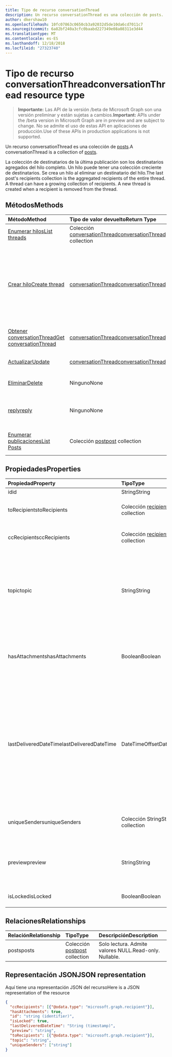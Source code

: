 ```yaml
---
title: Tipo de recurso conversationThread
description: Un recurso conversationThread es una colección de posts.
author: dkershaw10
ms.openlocfilehash: 10fc07863c0650cb3a92032d5de10da6cd7011c7
ms.sourcegitcommit: 6a82bf240a3cfc0baabd227349e08a08311e3d44
ms.translationtype: MT
ms.contentlocale: es-ES
ms.lasthandoff: 12/18/2018
ms.locfileid: "27323740"
---
```

# <a name="conversationthread-resource-type"></a><span data-ttu-id="85bc0-103">Tipo de recurso conversationThread</span><span class="sxs-lookup"><span data-stu-id="85bc0-103">conversationThread resource type</span></span>

> <span data-ttu-id="85bc0-104">**Importante:** Las API de la versión /beta de Microsoft Graph son una versión preliminar y están sujetas a cambios.</span><span class="sxs-lookup"><span data-stu-id="85bc0-104">**Important:** APIs under the /beta version in Microsoft Graph are in preview and are subject to change.</span></span> <span data-ttu-id="85bc0-105">No se admite el uso de estas API en aplicaciones de producción.</span><span class="sxs-lookup"><span data-stu-id="85bc0-105">Use of these APIs in production applications is not supported.</span></span>

<span data-ttu-id="85bc0-106">Un recurso conversationThread es una colección de [posts](post.md).</span><span class="sxs-lookup"><span data-stu-id="85bc0-106">A conversationThread is a collection of [posts](post.md).</span></span>

<span data-ttu-id="85bc0-p102">La colección de destinatarios de la última publicación son los destinatarios agregados del hilo completo. Un hilo puede tener una colección creciente de destinatarios. Se crea un hilo al eliminar un destinatario del hilo.</span><span class="sxs-lookup"><span data-stu-id="85bc0-p102">The last post's recipients collection is the aggregated recipients of the entire thread. A thread can have a growing collection of recipients. A new thread is created when a recipient is removed from the thread.</span></span>

## <a name="methods"></a><span data-ttu-id="85bc0-110">Métodos</span><span class="sxs-lookup"><span data-stu-id="85bc0-110">Methods</span></span>

| <span data-ttu-id="85bc0-111">Método</span><span class="sxs-lookup"><span data-stu-id="85bc0-111">Method</span></span>       | <span data-ttu-id="85bc0-112">Tipo de valor devuelto</span><span class="sxs-lookup"><span data-stu-id="85bc0-112">Return Type</span></span>  |<span data-ttu-id="85bc0-113">Descripción</span><span class="sxs-lookup"><span data-stu-id="85bc0-113">Description</span></span>|
|:---------------|:--------|:----------|
|[<span data-ttu-id="85bc0-114">Enumerar hilos</span><span class="sxs-lookup"><span data-stu-id="85bc0-114">List threads</span></span>](../api/group-list-threads.md) | <span data-ttu-id="85bc0-115">Colección [conversationThread](conversationthread.md)</span><span class="sxs-lookup"><span data-stu-id="85bc0-115">[conversationThread](conversationthread.md) collection</span></span> |<span data-ttu-id="85bc0-116">Obtenga todos los hilos de un grupo.</span><span class="sxs-lookup"><span data-stu-id="85bc0-116">Get all the threads of a group.</span></span>|
|[<span data-ttu-id="85bc0-117">Crear hilo</span><span class="sxs-lookup"><span data-stu-id="85bc0-117">Create thread</span></span>](../api/group-post-threads.md) | [<span data-ttu-id="85bc0-118">conversationThread</span><span class="sxs-lookup"><span data-stu-id="85bc0-118">conversationThread</span></span>](conversationthread.md) |<span data-ttu-id="85bc0-p103">Inicie una nueva conversación creando primero un hilo. Se crean una conversación, un hilo de conversación y una publicación en el grupo.</span><span class="sxs-lookup"><span data-stu-id="85bc0-p103">Start a new conversation by first creating a thread. A new conversation, conversation thread, and post are created in the group.</span></span>|
|[<span data-ttu-id="85bc0-121">Obtener conversationThread</span><span class="sxs-lookup"><span data-stu-id="85bc0-121">Get conversationThread</span></span>](../api/conversationthread-get.md) | [<span data-ttu-id="85bc0-122">conversationThread</span><span class="sxs-lookup"><span data-stu-id="85bc0-122">conversationThread</span></span>](conversationthread.md) |<span data-ttu-id="85bc0-123">Obtenga un hilo específico que pertenece a un grupo.</span><span class="sxs-lookup"><span data-stu-id="85bc0-123">Get a specific thread that belongs to a group.</span></span> |
|[<span data-ttu-id="85bc0-124">Actualizar</span><span class="sxs-lookup"><span data-stu-id="85bc0-124">Update</span></span>](../api/conversationthread-update.md) | [<span data-ttu-id="85bc0-125">conversationThread</span><span class="sxs-lookup"><span data-stu-id="85bc0-125">conversationThread</span></span>](conversationthread.md)  |<span data-ttu-id="85bc0-126">Actualice el objeto conversationThread.</span><span class="sxs-lookup"><span data-stu-id="85bc0-126">Update conversationThread object.</span></span> |
|[<span data-ttu-id="85bc0-127">Eliminar</span><span class="sxs-lookup"><span data-stu-id="85bc0-127">Delete</span></span>](../api/conversationthread-delete.md) | <span data-ttu-id="85bc0-128">Ninguno</span><span class="sxs-lookup"><span data-stu-id="85bc0-128">None</span></span> |<span data-ttu-id="85bc0-129">Elimine el objeto conversationThread.</span><span class="sxs-lookup"><span data-stu-id="85bc0-129">Delete conversationThread object.</span></span> |
|[<span data-ttu-id="85bc0-130">reply</span><span class="sxs-lookup"><span data-stu-id="85bc0-130">reply</span></span>](../api/conversationthread-reply.md)|<span data-ttu-id="85bc0-131">Ninguno</span><span class="sxs-lookup"><span data-stu-id="85bc0-131">None</span></span>|<span data-ttu-id="85bc0-132">Responda a este hilo mediante la creación de una nueva entidad Post.</span><span class="sxs-lookup"><span data-stu-id="85bc0-132">Reply to this thread by creating a new Post entity.</span></span>|
|[<span data-ttu-id="85bc0-133">Enumerar publicaciones</span><span class="sxs-lookup"><span data-stu-id="85bc0-133">List Posts</span></span>](../api/conversationthread-list-posts.md) |<span data-ttu-id="85bc0-134">Colección [post](post.md)</span><span class="sxs-lookup"><span data-stu-id="85bc0-134">[post](post.md) collection</span></span>| <span data-ttu-id="85bc0-135">Obtenga las publicaciones del hilo especificado.</span><span class="sxs-lookup"><span data-stu-id="85bc0-135">Get the posts of the specified thread.</span></span> |

## <a name="properties"></a><span data-ttu-id="85bc0-136">Propiedades</span><span class="sxs-lookup"><span data-stu-id="85bc0-136">Properties</span></span>
| <span data-ttu-id="85bc0-137">Propiedad</span><span class="sxs-lookup"><span data-stu-id="85bc0-137">Property</span></span>     | <span data-ttu-id="85bc0-138">Tipo</span><span class="sxs-lookup"><span data-stu-id="85bc0-138">Type</span></span>   |<span data-ttu-id="85bc0-139">Descripción</span><span class="sxs-lookup"><span data-stu-id="85bc0-139">Description</span></span>|
|:---------------|:--------|:----------|
|<span data-ttu-id="85bc0-140">id</span><span class="sxs-lookup"><span data-stu-id="85bc0-140">id</span></span>|<span data-ttu-id="85bc0-141">String</span><span class="sxs-lookup"><span data-stu-id="85bc0-141">String</span></span>| <span data-ttu-id="85bc0-142">Solo lectura.</span><span class="sxs-lookup"><span data-stu-id="85bc0-142">Read-only.</span></span>|
|<span data-ttu-id="85bc0-143">toRecipients</span><span class="sxs-lookup"><span data-stu-id="85bc0-143">toRecipients</span></span>|<span data-ttu-id="85bc0-144">Colección [recipient](recipient.md)</span><span class="sxs-lookup"><span data-stu-id="85bc0-144">[recipient](recipient.md) collection</span></span>|<span data-ttu-id="85bc0-145">Los destinatarios Para: del hilo.</span><span class="sxs-lookup"><span data-stu-id="85bc0-145">The To: recipients for the thread.</span></span>|
|<span data-ttu-id="85bc0-146">ccRecipients</span><span class="sxs-lookup"><span data-stu-id="85bc0-146">ccRecipients</span></span>|<span data-ttu-id="85bc0-147">Colección [recipient](recipient.md)</span><span class="sxs-lookup"><span data-stu-id="85bc0-147">[recipient](recipient.md) collection</span></span>|<span data-ttu-id="85bc0-148">Los destinatarios CC: del hilo.</span><span class="sxs-lookup"><span data-stu-id="85bc0-148">The Cc: recipients for the thread.</span></span>|
|<span data-ttu-id="85bc0-149">topic</span><span class="sxs-lookup"><span data-stu-id="85bc0-149">topic</span></span>|<span data-ttu-id="85bc0-150">String</span><span class="sxs-lookup"><span data-stu-id="85bc0-150">String</span></span>|<span data-ttu-id="85bc0-p104">El tema de la conversación. Esta propiedad se puede establecer al crear la conversación, pero no se puede actualizar.</span><span class="sxs-lookup"><span data-stu-id="85bc0-p104">The topic of the conversation. This property can be set when the conversation is created, but it cannot be updated.</span></span>||
|<span data-ttu-id="85bc0-153">hasAttachments</span><span class="sxs-lookup"><span data-stu-id="85bc0-153">hasAttachments</span></span>|<span data-ttu-id="85bc0-154">Boolean</span><span class="sxs-lookup"><span data-stu-id="85bc0-154">Boolean</span></span>|<span data-ttu-id="85bc0-155">Indica si alguna de las publicaciones de este hilo tiene al menos un dato adjunto.</span><span class="sxs-lookup"><span data-stu-id="85bc0-155">Indicates whether any of the posts within this thread has at least one attachment.</span></span>|
|<span data-ttu-id="85bc0-156">lastDeliveredDateTime</span><span class="sxs-lookup"><span data-stu-id="85bc0-156">lastDeliveredDateTime</span></span>|<span data-ttu-id="85bc0-157">DateTimeOffset</span><span class="sxs-lookup"><span data-stu-id="85bc0-157">DateTimeOffset</span></span>|<span data-ttu-id="85bc0-p105">El tipo de marca de tiempo representa la información de fecha y hora con el formato ISO 8601 y está siempre en hora UTC. Por ejemplo, medianoche UTC del 1 de enero de 2014 sería así: `'2014-01-01T00:00:00Z'`</span><span class="sxs-lookup"><span data-stu-id="85bc0-p105">The Timestamp type represents date and time information using ISO 8601 format and is always in UTC time. For example, midnight UTC on Jan 1, 2014 would look like this: `'2014-01-01T00:00:00Z'`</span></span>|
|<span data-ttu-id="85bc0-160">uniqueSenders</span><span class="sxs-lookup"><span data-stu-id="85bc0-160">uniqueSenders</span></span>|<span data-ttu-id="85bc0-161">Colección String</span><span class="sxs-lookup"><span data-stu-id="85bc0-161">String collection</span></span>|<span data-ttu-id="85bc0-162">Todos los usuarios que envían un mensaje a este hilo.</span><span class="sxs-lookup"><span data-stu-id="85bc0-162">All the users that sent a message to this thread.</span></span>|
|<span data-ttu-id="85bc0-163">preview</span><span class="sxs-lookup"><span data-stu-id="85bc0-163">preview</span></span>|<span data-ttu-id="85bc0-164">String</span><span class="sxs-lookup"><span data-stu-id="85bc0-164">String</span></span>|<span data-ttu-id="85bc0-165">Un breve resumen del cuerpo de la última publicación de esta conversación.</span><span class="sxs-lookup"><span data-stu-id="85bc0-165">A short summary from the body of the latest post in this converstaion.</span></span>|
|<span data-ttu-id="85bc0-166">isLocked</span><span class="sxs-lookup"><span data-stu-id="85bc0-166">isLocked</span></span>|<span data-ttu-id="85bc0-167">Boolean</span><span class="sxs-lookup"><span data-stu-id="85bc0-167">Boolean</span></span>|<span data-ttu-id="85bc0-168">Indica si el hilo está bloqueado.</span><span class="sxs-lookup"><span data-stu-id="85bc0-168">Indicates if the thread is locked.</span></span>|

## <a name="relationships"></a><span data-ttu-id="85bc0-169">Relaciones</span><span class="sxs-lookup"><span data-stu-id="85bc0-169">Relationships</span></span>
| <span data-ttu-id="85bc0-170">Relación</span><span class="sxs-lookup"><span data-stu-id="85bc0-170">Relationship</span></span> | <span data-ttu-id="85bc0-171">Tipo</span><span class="sxs-lookup"><span data-stu-id="85bc0-171">Type</span></span>   |<span data-ttu-id="85bc0-172">Descripción</span><span class="sxs-lookup"><span data-stu-id="85bc0-172">Description</span></span>|
|:---------------|:--------|:----------|
|<span data-ttu-id="85bc0-173">posts</span><span class="sxs-lookup"><span data-stu-id="85bc0-173">posts</span></span>|<span data-ttu-id="85bc0-174">Colección [post](post.md)</span><span class="sxs-lookup"><span data-stu-id="85bc0-174">[post](post.md) collection</span></span>| <span data-ttu-id="85bc0-p106">Solo lectura. Admite valores NULL.</span><span class="sxs-lookup"><span data-stu-id="85bc0-p106">Read-only. Nullable.</span></span>|

## <a name="json-representation"></a><span data-ttu-id="85bc0-177">Representación JSON</span><span class="sxs-lookup"><span data-stu-id="85bc0-177">JSON representation</span></span>

<span data-ttu-id="85bc0-178">Aquí tiene una representación JSON del recurso</span><span class="sxs-lookup"><span data-stu-id="85bc0-178">Here is a JSON representation of the resource</span></span>

<!-- {
  "blockType": "resource",
  "optionalProperties": [
    "posts"
  ],
  "keyProperty": "id",
  "@odata.type": "microsoft.graph.conversationThread"
}-->

```json
{
  "ccRecipients": [{"@odata.type": "microsoft.graph.recipient"}],
  "hasAttachments": true,
  "id": "string (identifier)",
  "isLocked": true,
  "lastDeliveredDateTime": "String (timestamp)",
  "preview": "string",
  "toRecipients": [{"@odata.type": "microsoft.graph.recipient"}],
  "topic": "string",
  "uniqueSenders": ["string"]
}

```


<!-- uuid: 8fcb5dbc-d5aa-4681-8e31-b001d5168d79
2015-10-25 14:57:30 UTC -->
<!-- {
  "type": "#page.annotation",
  "description": "conversationThread resource",
  "keywords": "",
  "section": "documentation",
  "tocPath": ""
}-->
